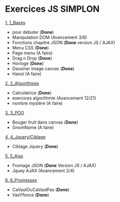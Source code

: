 # Exercices JS SIMPLON

[1. 1_Bases](/1_Bases)
  * pour débuter (__Done__)
  * Manipulation DOM (Avancement 3/6)
  * Fonctions chapitre JSON (__Done__ version JS / AJAX)
  * Menu CSS (__Done__)
  * Page menu (A faire)
  * Drag n Drop (__Done__)
  * Horloge (__Done__)
  * Dessiner image canvas (__Done__)
  * Hanoï (A faire)

[2. 2_Algorithmes](/2_Algorithmes)
* Calculatrice (__Done__)
* exercices algorithmie (Avancement 12/21)
* nombre mystère (A faire)

[3. 3_POO](/3_POO)  
* Bouger fruit dans canvas (__Done__)
* GnomNome (A faire)

[4. 4_Jquery/Ciblage](/4_JQuery/Ciblage)
* Ciblage Jquery (__Done__)

[5. 5_Ajax](/5_Ajax)  
* Fromage JSON (__Done__ Version JS / AJAX)
* Jquey AJAX (Avancement 2/4)

[6. 6_Promesses](/6_Promesses)  
* CaVautOuCaVautPas (__Done__)
* VasYfonce (__Done__)



